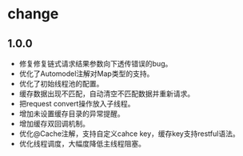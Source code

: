 # change

## 1.0.0
- 修复修复链式请求结果参数向下透传错误的bug。
- 优化了Automodel注解对Map类型的支持。
- 优化了初始线程池的配置。
- 缓存数据出现不匹配，自动清空不匹配数据并重新请求。
- 把request convert操作放入子线程。
- 增加未设置缓存目录的异常提醒。
- 增加缓存双回调机制。
- 优化@Cache注解，支持自定义cahce key，缓存key支持restful语法。
- 优化线程调度，大幅度降低主线程阻塞。